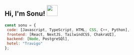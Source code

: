 ## Hi, I'm Sonu! <img src="https://media.giphy.com/media/iigp4VDyf5dCLRlGkm/giphy.gif" width="35">



```javascript
const sonu = {
 code: [Javascript, TypeScript, HTML, CSS, C++, Python],
 frontend: [React, NextJS, TailwindCSS, ChakraUI],
 backend: [Node, PostgreSQl],
 hotel: "Travigo"
};
```
